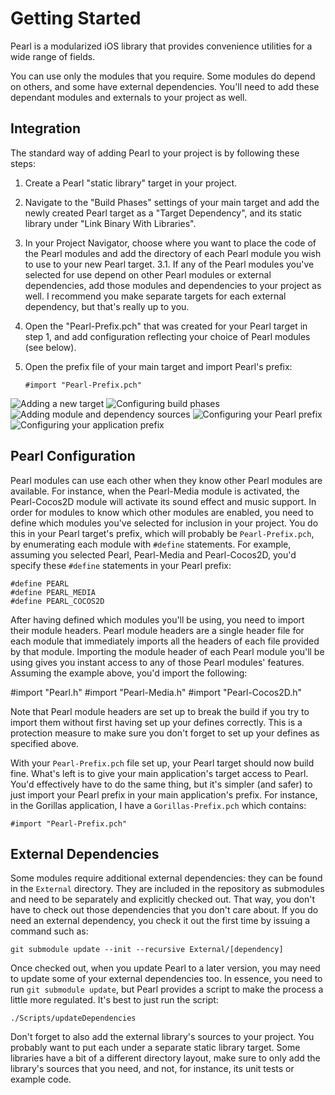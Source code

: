 Getting Started
===============

Pearl is a modularized iOS library that provides convenience utilities for a wide range of fields.

You can use only the modules that you require.  Some modules do depend on others, and some have external dependencies.  You'll need to add these dependant modules and externals to your project as well.


Integration
-----------

The standard way of adding Pearl to your project is by following these steps:

1. Create a Pearl "static library" target in your project.
2. Navigate to the "Build Phases" settings of your main target and add the newly created Pearl target as a "Target Dependency", and its static library under "Link Binary With Libraries".
3. In your Project Navigator, choose where you want to place the code of the Pearl modules and add the directory of each Pearl module you wish to use to your new Pearl target.
    3.1. If any of the Pearl modules you've selected for use depend on other Pearl modules or external dependencies, add those modules and dependencies to your project as well.  I recommend you make separate targets for each external dependency, but that's really up to you.
4. Open the "Pearl-Prefix.pch" that was created for your Pearl target in step 1, and add configuration reflecting your choice of Pearl modules (see below).
5. Open the prefix file of your main target and import Pearl's prefix:

    `#import "Pearl-Prefix.pch"`

![Adding a new target](.images/1-target.png)
![Configuring build phases](.images/2-phases.png)
![Adding module and dependency sources](.images/3-sources.png)
![Configuring your Pearl prefix](.images/4-prefix.png)
![Configuring your application prefix](.images/5-application.png)


Pearl Configuration
-------------------

Pearl modules can use each other when they know other Pearl modules are available.  For instance, when the Pearl-Media module is activated, the Pearl-Cocos2D module will activate its sound effect and music support.  In order for modules to know which other modules are enabled, you need to define which modules you've selected for inclusion in your project.  You do this in your Pearl target's prefix, which will probably be `Pearl-Prefix.pch`, by enumerating each module with `#define` statements.  For example, assuming you selected Pearl, Pearl-Media and Pearl-Cocos2D, you'd specify these `#define` statements in your Pearl prefix:

    #define PEARL
    #define PEARL_MEDIA
    #define PEARL_COCOS2D

After having defined which modules you'll be using, you need to import their module headers.  Pearl module headers are a single header file for each module that immediately imports all the headers of each file provided by that module.  Importing the module header of each Pearl module you'll be using gives you instant access to any of those Pearl modules' features.  Assuming the example above, you'd import the following:

   #import "Pearl.h"
   #import "Pearl-Media.h"
   #import "Pearl-Cocos2D.h"

Note that Pearl module headers are set up to break the build if you try to import them without first having set up your defines correctly.  This is a protection measure to make sure you don't forget to set up your defines as specified above.

With your `Pearl-Prefix.pch` file set up, your Pearl target should now build fine.  What's left is to give your main application's target access to Pearl.  You'd effectively have to do the same thing, but it's simpler (and safer) to just import your Pearl prefix in your main application's prefix.  For instance, in the Gorillas application, I have a `Gorillas-Prefix.pch` which contains:

    #import "Pearl-Prefix.pch"


External Dependencies
---------------------

Some modules require additional external dependencies: they can be found in the `External` directory.  They are included in the repository as submodules and need to be separately and explicitly checked out.  That way, you don't have to check out those dependencies that you don't care about.  If you do need an external dependency, you check it out the first time by issuing a command such as:

    git submodule update --init --recursive External/[dependency]

Once checked out, when you update Pearl to a later version, you may need to update some of your external dependencies too.  In essence, you need to run `git submodule update`, but Pearl provides a script to make the process a little more regulated.  It's best to just run the script:

    ./Scripts/updateDependencies

Don't forget to also add the external library's sources to your project.  You probably want to put each under a separate static library target.  Some libraries have a bit of a different directory layout, make sure to only add the library's sources that you need, and not, for instance, its unit tests or example code.
